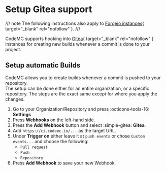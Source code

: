 # Setup Gitea support

/// note
The following instructions also apply to [Forgejo instances](https://forgejo.org/){ target="_blank" rel="nofollow" }.
///

CodeMC supports hooking into [Gitea](https://about.gitea.com/){ target="_blank" rel="nofollow" } instances for creating new builds whenever a commit is done to your project.

## Setup automatic Builds

CodeMC allows you to create builds whenever a commit is pushed to your repository.  
The setup can be done either for an entire organization, or a specific repository. The steps are the exact same except for where you apply the changes.

1. Go to your Organization/Repository and press :octicons-tools-16: **Settings**
2. Press **Webhooks** on the left-hand side.
3. Press the **Add Webhook** button and select :simple-gitea: **Gitea**.
4. Add `https://ci.codemc.io/...` as the target URL.
5. Under **Trigger on** either leave it at `push events` or chose `Custom events...` and choose the following:
    - `Pull request`
    - `Push`
    - `Repository`
6. Press **Add Webhook** to save your new Webhook.